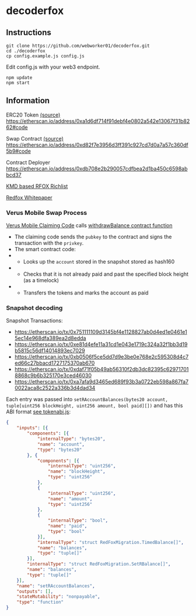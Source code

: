 # decoderfox

## Instructions

```
git clone https://github.com/webworker01/decoderfox.git
cd ./decoderfox
cp config.example.js config.js
```
Edit config.js with your web3 endpoint.
```
npm update
npm start
```

## Information

ERC20 Token [(source)](./RedFoxToken.sol) https://etherscan.io/address/0xa1d6df714f91debf4e0802a542e13067f31b8262#code

Swap Contract [(source)](./RedFoxMigration.sol#L807) https://etherscan.io/address/0xd82f7e3956d3ff391c927cd7d0a7a57c360df5b9#code

Contract Deployer https://etherscan.io/address/0xdb708e2b290057cdfbea2d1ba450c6598abbcd37

[KMD based RFOX Richlist](https://dexstats.info/richlist.php?asset=rfox)

[Redfox Whitepaper](https://docsend.com/view/a2kfkrmgcmwvs2rq)

### Verus Mobile Swap Process
[Verus Mobile Claiming Code](https://github.com/VerusCoin/Verus-Mobile/blob/v0.2.0-beta-2/src/utils/api/channels/erc20/requests/specific/rfox/claimAccountBalance.js#L34) calls [withdrawBalance contract function](https://github.com/webworker01/decoderfox/blob/main/RedFoxMigration.sol#L947)

* The claiming code sends the `pubkey` to the contract and signs the transaction with the `privkey`.
* The smart contract code:
* * Looks up the `account` stored in the snapshot stored as hash160
* * Checks that it is not already paid and past the specified block height (as a timelock)
* * Transfers the tokens and marks the account as paid

### Snapshot decoding
Snapshot Transactions:
* https://etherscan.io/tx/0x751111109d3145bf4e1128827ab0d4ed1e0461e15ec14e968dfa389ea2d8edda
* https://etherscan.io/tx/0xe81d4efe11a31cd1e043e1719c324a32f1bb3d19b5815c56df14014893ec7029
* https://etherscan.io/tx/0xb0506f5ce5dd7d9e3be0e768e2c595308d4c7ed66c27bbacd1727175370ab670
* https://etherscan.io/tx/0xdaf71f05b49ab56310f2db3dc82395c629717018868c9b6b325170e3ced46030
* https://etherscan.io/tx/0xa7afa9d3465ed689f93b3a0722eb598a867fa70022aca8c2522a336b3d4dad34

Each entry was passed into `setRAccountBalances(bytes20 account, tuple[uint256 blockHeight, uint256 amount, bool paid][])` and has this ABI format [see tokenabi.js](./tokenabi.js):

```json
{
    "inputs": [{
        "components": [{
            "internalType": "bytes20",
            "name": "account",
            "type": "bytes20"
        }, {
            "components": [{
                "internalType": "uint256",
                "name": "blockHeight",
                "type": "uint256"
            },
            {
                "internalType": "uint256",
                "name": "amount",
                "type": "uint256"
            },
            {
                "internalType": "bool",
                "name": "paid",
                "type": "bool"
            }],
            "internalType": "struct RedFoxMigration.TimedBalance[]",
            "name": "balances",
            "type": "tuple[]"
        }],
        "internalType": "struct RedFoxMigration.SetRBalance[]",
        "name": "balances",
        "type": "tuple[]"
    }],
    "name": "setRAccountBalances",
    "outputs": [],
    "stateMutability": "nonpayable",
    "type": "function"
}
```
